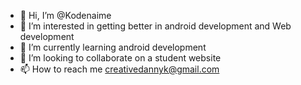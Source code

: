 - 👋 Hi, I’m @Kodenaime
- 👀 I’m interested in getting better in android development and Web development 
- 🌱 I’m currently learning android development 
- 💞️ I’m looking to collaborate on a student website 
- 📫 How to reach me creativedannyk@gmail.com 

<!---
Kodenaime/Kodenaime is a ✨ special ✨ repository because its `README.md` (this file) appears on your GitHub profile.
You can click the Preview link to take a look at your changes.
--->

